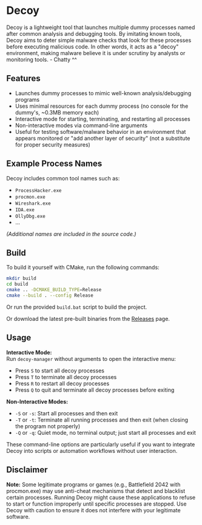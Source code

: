 # Decoy

Decoy is a lightweight tool that launches multiple dummy processes named after common analysis and debugging tools. By imitating known tools, Decoy aims to deter simple malware checks that look for these processes before executing malicious code. In other words, it acts as a "decoy" environment, making malware believe it is under scrutiny by analysts or monitoring tools. - Chatty ^^

## Features

- Launches dummy processes to mimic well-known analysis/debugging programs
- Uses minimal resources for each dummy process (no console for the dummy's, ~0.3MB memory each)
- Interactive mode for starting, terminating, and restarting all processes
- Non-interactive modes via command-line arguments
- Useful for testing software/malware behavior in an environment that appears monitored or "add another layer of security" (not a substitute for proper security measures)

## Example Process Names

Decoy includes common tool names such as:

- `ProcessHacker.exe`
- `procmon.exe`
- `Wireshark.exe`
- `IDA.exe`
- `OllyDbg.exe`
- ...

*(Additional names are included in the source code.)*

## Build

To build it yourself with CMake, run the following commands:

```bash
mkdir build
cd build
cmake .. -DCMAKE_BUILD_TYPE=Release
cmake --build . --config Release
```

Or run the provided `build.bat` script to build the project.

Or download the latest pre-built binaries from the [Releases](https://github.com/EvickaStudio/decoy/releases/latest) page.

## Usage

**Interactive Mode:**  
Run `decoy-manager` without arguments to open the interactive menu:

- Press `S` to start all decoy processes
- Press `T` to terminate all decoy processes
- Press `R` to restart all decoy processes
- Press `Q` to quit and terminate all decoy processes before exiting

**Non-Interactive Modes:**

- `-S` or `-s`: Start all processes and then exit
- `-T` or `-t`: Terminate all running processes and then exit (when closing the program not properly)
- `-Q` or `-q`: Quiet mode, no terminal output; just start all processes and exit

These command-line options are particularly useful if you want to integrate Decoy into scripts or automation workflows without user interaction.

## Disclaimer

**Note:** Some legitimate programs or games (e.g., Battlefield 2042 with procmon.exe) may use anti-cheat mechanisms that detect and blacklist certain processes. Running Decoy might cause these applications to refuse to start or function improperly until specific processes are stopped. Use Decoy with caution to ensure it does not interfere with your legitimate software.
